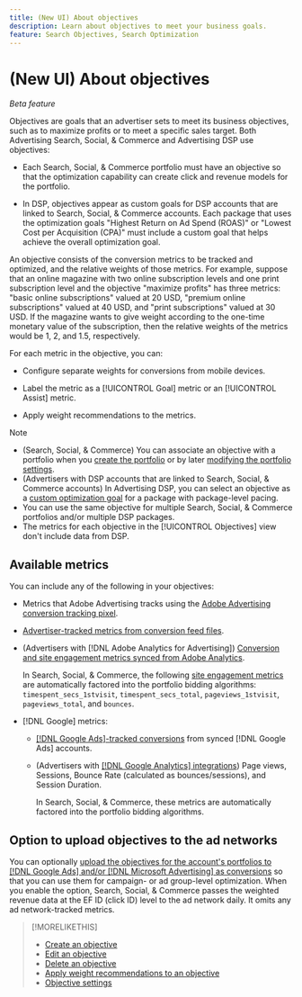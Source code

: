 ```yaml
---
title: (New UI) About objectives
description: Learn about objectives to meet your business goals.
feature: Search Objectives, Search Optimization
---
```

# (New UI) About objectives

*Beta feature*

Objectives are goals that an advertiser sets to meet its business objectives, such as to maximize profits or to meet a specific sales target. Both Advertising Search, Social, & Commerce and Advertising DSP use objectives:

* Each Search, Social, & Commerce portfolio must have an objective so that the optimization capability can create click and revenue models for the portfolio.

* In DSP, objectives appear as custom goals for DSP accounts that are linked to Search, Social, & Commerce accounts. Each package that uses the optimization goals "Highest Return on Ad Spend (ROAS)" or "Lowest Cost per Acquisition (CPA)" must include a custom goal that helps achieve the overall optimization goal.

An objective consists of the conversion metrics to be tracked and optimized, and the relative weights of those metrics. For example, suppose that an online magazine with two online subscription levels and one print subscription level and the objective "maximize profits" has three metrics: "basic online subscriptions" valued at 20 USD, "premium online subscriptions" valued at 40 USD, and "print subscriptions" valued at 30 USD. If the magazine wants to give weight according to the one-time monetary value of the subscription, then the relative weights of the metrics would be 1, 2, and 1.5, respectively.

For each metric in the objective, you can:

* Configure separate weights for conversions from mobile devices.

* Label the metric as a [!UICONTROL Goal] metric or an [!UICONTROL Assist] metric.

* Apply weight recommendations to the metrics.

>[!NOTE]
>* (Search, Social, & Commerce) You can associate an objective with a portfolio when you [create the portfolio](/help/search-social-commerce/new-ui/optimization/manage/portfolios/portfolio-create.md) or by later [modifying the portfolio settings](/help/search-social-commerce/new-ui/optimization/manage/portfolios/portfolio-edit.md).
>* (Advertisers with DSP accounts that are linked to Search, Social, & Commerce accounts) In Advertising DSP, you can select an objective as a [custom optimization goal](/help/dsp/campaign-management/packages/package-settings.md) for a package with package-level pacing.
>* You can use the same objective for multiple Search, Social, & Commerce portfolios and/or multiple DSP packages.
>* The metrics for each objective in the [!UICONTROL Objectives] view don't include data from DSP.

## Available metrics

You can include any of the following in your objectives:

* Metrics that Adobe Advertising tracks using the [Adobe Advertising conversion tracking pixel](/help/search-social-commerce/tracking/conversion-tracking-advertising.md).

* [Advertiser-tracked metrics from conversion feed files](/help/search-social-commerce/tracking/conversion-tracking-about.md).<!-- Search only, or might DSP-only clients also have these? -->

* (Advertisers with [!DNL Adobe Analytics for Advertising]) [Conversion and site engagement metrics synced from Adobe Analytics](/help/integrations/analytics/overview.md).

  In Search, Social, & Commerce, the following [site engagement metrics](/help/integrations/analytics/data/analytics-data-in-advertising.md#site-engagement-metrics) are automatically factored into the portfolio bidding algorithms: `timespent_secs_1stvisit`, `timespent_secs_total`, `pageviews_1stvisit`, `pageviews_total`, and `bounces`.

* [!DNL Google] metrics:<!-- Search only, or might DSP-only clients also have these? -->

  * [[!DNL Google Ads]-tracked conversions](/help/campaign-management/campaign-management-intro/google-conversion-data.html) from synced [!DNL Google Ads] accounts.

  * (Advertisers with [[!DNL Google Analytics] integrations](/help/search-social-commerce/admin/data-sources/data-source-about.md)) Page views, Sessions, Bounce Rate (calculated as bounces/sessions), and Session Duration.

    In Search, Social, & Commerce, these metrics are automatically factored into the portfolio bidding algorithms.
 
## Option to upload objectives to the ad networks

You can optionally [upload the objectives for the account's portfolios to [!DNL Google Ads] and/or [!DNL Microsoft Advertising] as conversions](/help/search-social-commerce/tools/upload-ad-networks/objective-upload-to-networks.md) so that you can use them for campaign- or ad group-level optimization. When you enable the option, Search, Social, & Commerce passes the weighted revenue data at the EF ID (click ID) level to the ad network daily. It omits any ad network-tracked metrics.

>[!MORELIKETHIS]
>
>* [Create an objective](objective-create.md)
>* [Edit an objective](objective-edit.md)
>* [Delete an objective](objective-delete.md)
>* [Apply weight recommendations to an objective](objective-apply-weight-recommendations.md)
>* [Objective settings](objective-settings.md)
